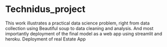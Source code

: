 # Technidus_project
This work illustrates a practical data science problem, 
right from data collection using Beautiful soup to data cleaning and analysis. 
And most importantly deployment of the final model as a web app using streamlit and heroku.
Deployment of real Estate App
